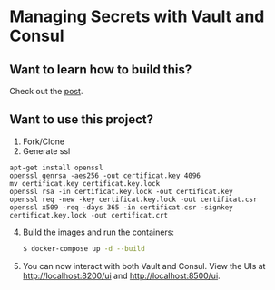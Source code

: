 # Managing Secrets with Vault and Consul

## Want to learn how to build this?

Check out the [post](https://testdriven.io/managing-secrets-with-vault-and-consul).

## Want to use this project?

1. Fork/Clone
2. Generate ssl
```
apt-get install openssl
openssl genrsa -aes256 -out certificat.key 4096
mv certificat.key certificat.key.lock
openssl rsa -in certificat.key.lock -out certificat.key
openssl req -new -key certificat.key.lock -out certificat.csr
openssl x509 -req -days 365 -in certificat.csr -signkey certificat.key.lock -out certificat.crt
```
4. Build the images and run the containers:

    ```sh
    $ docker-compose up -d --build
    ```

1. You can now interact with both Vault and Consul. View the UIs at [http://localhost:8200/ui](http://localhost:8200/ui) and [http://localhost:8500/ui](http://localhost:8500/ui).
